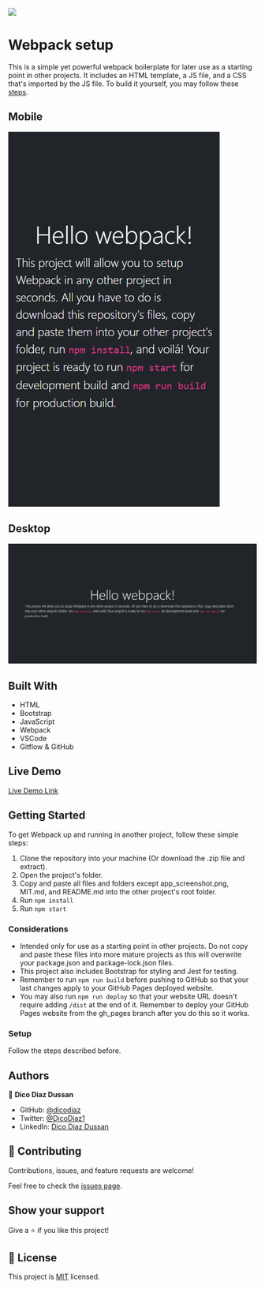 ![](https://img.shields.io/badge/Microverse-blueviolet)

# Webpack setup

This is a simple yet powerful webpack boilerplate for later use as a starting point in other projects. It includes an HTML template, a JS file, and a CSS that's imported by the JS file. To build it yourself, you may follow these [steps](https://github.com/microverseinc/curriculum-javascript/blob/main/todo-list/exercises/exercise_set_up_project_with_webpack.md).

## Mobile

![screenshot](./app_screenshot.png)

## Desktop

![screenshot](./app_screenshot-2.png)

## Built With

- HTML
- Bootstrap
- JavaScript
- Webpack
- VSCode
- Gitflow & GitHub

## Live Demo

[Live Demo Link](https://dicodiaz.me/webpack-setup/)

## Getting Started

To get Webpack up and running in another project, follow these simple steps:

1. Clone the repository into your machine (Or download the .zip file and extract).
2. Open the project's folder.
3. Copy and paste all files and folders except app_screenshot.png, MIT.md, and README.md into the other project's root folder.
4. Run `npm install`
5. Run `npm start`

### Considerations

- Intended only for use as a starting point in other projects. Do not copy and paste these files into more mature projects as this will overwrite your package.json and package-lock.json files.
- This project also includes Bootstrap for styling and Jest for testing.
- Remember to run `npm run build` before pushing to GitHub so that your last changes apply to your GitHub Pages deployed website.
- You may also run `npm run deploy` so that your website URL doesn't require adding `/dist` at the end of it. Remember to deploy your GitHub Pages website from the gh_pages branch after you do this so it works.

### Setup

Follow the steps described before.

## Authors

👤 **Dico Diaz Dussan**

- GitHub: [@dicodiaz](https://github.com/dicodiaz)
- Twitter: [@DicoDiaz1](https://twitter.com/DicoDiaz1)
- LinkedIn: [Dico Diaz Dussan](https://www.linkedin.com/in/dico-diaz-dussan)

## 🤝 Contributing

Contributions, issues, and feature requests are welcome!

Feel free to check the [issues page](../../issues/).

## Show your support

Give a ⭐️ if you like this project!

## 📝 License

This project is [MIT](./MIT.md) licensed.
